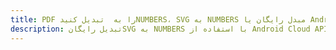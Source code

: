 ---title: PDF را به  تبدیل کنیدNUMBERS، SVG به NUMBERS مبدل رایگان یا Android SDKdescription: تبدیل رایگانSVG به NUMBERS با استفاده از Android Cloud APIs & SDK همچنین اسناد PDF را در Cloud ایجاد، ویرایش و رندر کنید.---